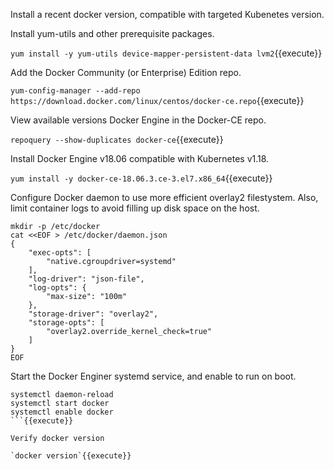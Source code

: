 
Install a recent docker version, compatible with targeted Kubenetes version. 

Install yum-utils and other prerequisite packages.

`yum install -y yum-utils device-mapper-persistent-data lvm2`{{execute}}

Add the Docker Community (or Enterprise) Edition repo.

`yum-config-manager --add-repo https://download.docker.com/linux/centos/docker-ce.repo`{{execute}}

View available versions Docker Engine in the Docker-CE repo. 

`repoquery --show-duplicates docker-ce`{{execute}}

Install Docker Engine v18.06 compatible with Kubernetes v1.18.

`yum install -y docker-ce-18.06.3.ce-3.el7.x86_64`{{execute}}

Configure Docker daemon to use more efficient overlay2 filestystem. Also, limit container logs to avoid filling up disk space on the host.

```
mkdir -p /etc/docker
cat <<EOF > /etc/docker/daemon.json
{
    "exec-opts": [
        "native.cgroupdriver=systemd"
    ],
    "log-driver": "json-file",
    "log-opts": {
        "max-size": "100m"
    },
    "storage-driver": "overlay2",
    "storage-opts": [
        "overlay2.override_kernel_check=true"
    ]
}
EOF
```

Start the Docker Enginer systemd service, and enable to run on boot.

```
systemctl daemon-reload
systemctl start docker
systemctl enable docker
```{{execute}}

Verify docker version

`docker version`{{execute}}
